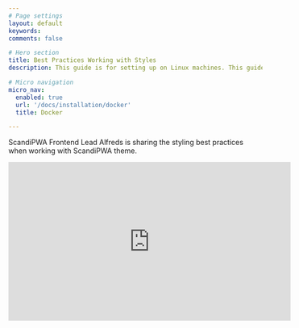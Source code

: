 ```yaml
---
# Page settings
layout: default
keywords:
comments: false

# Hero section
title: Best Practices Working with Styles
description: This guide is for setting up on Linux machines. This guide is meant for <b>local installation only</b>.

# Micro navigation
micro_nav:
  enabled: true
  url: '/docs/installation/docker'
  title: Docker

---
```


<!-- ## Best Practices Working with Styles -->

ScandiPWA Frontend Lead Alfreds is sharing the styling best practices when working with ScandiPWA theme.

<div class="video">
    <iframe width="560" height="315" src="https://www.youtube.com/embed/W4LUYfLUCqs" frameborder="0" allow="accelerometer; autoplay; encrypted-media; gyroscope; picture-in-picture" allowfullscreen></iframe>
</div>
